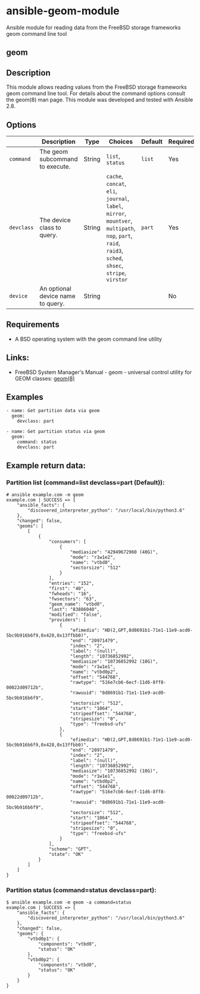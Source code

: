 # ansible-geom-module
Ansible module for reading data from the FreeBSD storage frameworks geom command line tool

## geom

## Description
This module allows reading values from the FreeBSD storage frameworks geom command line tool. For details about the command options consult the geom(8) man page.
This module was developed and tested with Ansible 2.8.

## Options
|                | Description                     | Type   | Choices                  | Default    | Required |
|----------------|---------------------------------|--------|--------------------------|------------|----------|
| ```command```  | The geom subcommand to execute. | String | ```list```, ```status``` | ```list``` | Yes      |
| ```devclass``` | The device class to query.      | String | ```cache```, ```concat```, ```eli```, ```journal```, ```label```, ```mirror```, ```mountver```, ```multipath```, ```nop```, ```part```, ```raid```, ```raid3```, ```sched```, ```shsec```, ```stripe```, ```virstor``` | ```part``` | Yes |
| ```device``` | An optional device name to query. | String |  |  | No |

## Requirements
- A BSD operating system with the geom command line utility

## Links:
- FreeBSD System Manager's Manual - geom - universal control utility for GEOM classes: [geom(8)](https://www.freebsd.org/cgi/man.cgi?query=geom&apropos=0&sektion=8)

## Examples
```
- name: Get partition data via geom
  geom:
    devclass: part
    
- name: Get partition status via geom
  geom:
    command: status
    devclass: part
```

## Example return data:
### Partition list (command=list devclass=part (Default)):
```
# ansible example.com -m geom
example.com | SUCCESS => {
    "ansible_facts": {
        "discovered_interpreter_python": "/usr/local/bin/python3.6"
    },
    "changed": false,
    "geoms": [
        [
            {
                "consumers": [
                    {
                        "mediasize": "42949672960 (40G)",
                        "mode": "r1w1e2",
                        "name": "vtbd0",
                        "sectorsize": "512"
                    }
                ],
                "entries": "152",
                "first": "40",
                "fwheads": "16",
                "fwsectors": "63",
                "geom_name": "vtbd0",
                "last": "83886040",
                "modified": "false",
                "providers": [
                    {
                        "efimedia": "HD(2,GPT,8d8691b1-71e1-11e9-acd0-5bc9b916b6f9,0x428,0x13ffbb0)",
                        "end": "20971479",
                        "index": "2",
                        "label": "(null)",
                        "length": "10736852992",
                        "mediasize": "10736852992 (10G)",
                        "mode": "r1w1e1",
                        "name": "vtbd0p2",
                        "offset": "544768",
                        "rawtype": "516e7cb6-6ecf-11d6-8ff8-00022d09712b",
                        "rawuuid": "8d8691b1-71e1-11e9-acd0-5bc9b916b6f9",
                        "sectorsize": "512",
                        "start": "1064",
                        "stripeoffset": "544768",
                        "stripesize": "0",
                        "type": "freebsd-ufs"
                    },
                    {
                        "efimedia": "HD(2,GPT,8d8691b1-71e1-11e9-acd0-5bc9b916b6f9,0x428,0x13ffbb0)",
                        "end": "20971479",
                        "index": "2",
                        "label": "(null)",
                        "length": "10736852992",
                        "mediasize": "10736852992 (10G)",
                        "mode": "r1w1e1",
                        "name": "vtbd0p2",
                        "offset": "544768",
                        "rawtype": "516e7cb6-6ecf-11d6-8ff8-00022d09712b",
                        "rawuuid": "8d8691b1-71e1-11e9-acd0-5bc9b916b6f9",
                        "sectorsize": "512",
                        "start": "1064",
                        "stripeoffset": "544768",
                        "stripesize": "0",
                        "type": "freebsd-ufs"
                    }
                ],
                "scheme": "GPT",
                "state": "OK"
            }
        ]
    ]
}

```

### Partition status (command=status devclass=part):
```
$ ansible example.com -m geom -a command=status
example.com | SUCCESS => {
    "ansible_facts": {
        "discovered_interpreter_python": "/usr/local/bin/python3.6"
    },
    "changed": false,
    "geoms": {
        "vtbd0p1": {
            "components": "vtbd0",
            "status": "OK"
        },
        "vtbd0p2": {
            "components": "vtbd0",
            "status": "OK"
        }
    }
}
```
